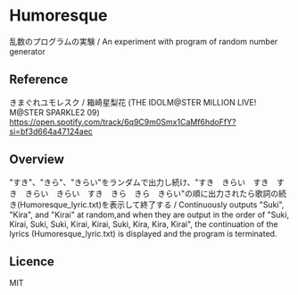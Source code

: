 # Humoresque
乱数のプログラムの実験 / An experiment with program of random number generator

## Reference
きまぐれユモレスク / 箱崎星梨花 (THE IDOLM@STER MILLION LIVE! M@STER SPARKLE2 09)
https://open.spotify.com/track/6q9C9m0Smx1CaMf6hdoFfY?si=bf3d664a47124aec

## Overview
"すき"、"きら"、"きらい"をランダムで出力し続け、"すき　きらい　すき　すき　きらい　きらい　すき　きら　きら　きらい"の順に出力されたら歌詞の続き(Humoresque_lyric.txt)を表示して終了する
/ Continuously outputs "Suki", "Kira", and "Kirai" at random,and when they are output in the order of 
"Suki, Kirai, Suki, Suki, Kirai, Kirai, Suki, Kira, Kira, Kirai", the continuation of the lyrics 
(Humoresque_lyric.txt) is displayed and the program is terminated.

## Licence
MIT

